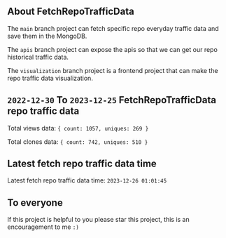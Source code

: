## About FetchRepoTrafficData

The `main` branch project can fetch specific repo everyday traffic data and save them in the MongoDB.

The `apis` branch project can expose the apis so that we can get our repo historical traffic data.

The `visualization` branch project is a frontend project that can make the repo traffic data visualization.

## `2022-12-30` To `2023-12-25` FetchRepoTrafficData repo traffic data

Total views data: `{ count: 1057, uniques: 269 }`

Total clones data: `{ count: 742, uniques: 510 }`

## Latest fetch repo traffic data time

Latest fetch repo traffic data time: `2023-12-26 01:01:45`

## To everyone

If this project is helpful to you please star this project, this is an encouragement to me `:)`



